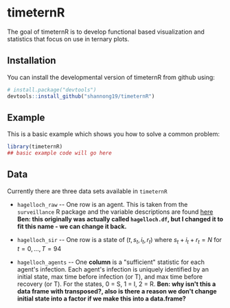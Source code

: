 # timeternR

<!-- badges: start -->
<!-- badges: end -->

The goal of timeternR is to develop functional based visualization and statistics
that focus on use in ternary plots.

## Installation

You can install the developmental version of timeternR from github using:

``` r
# install.package("devtools")
devtools::install_github("shannong19/timeternR")
```

## Example

This is a basic example which shows you how to solve a common problem:

``` r
library(timeternR)
## basic example code will go here
```

## Data

   Currently there are three data sets available in `timeternR`

   - `hagelloch_raw` -- One row is an agent.  This is taken from the `surveillance` R package and the variable descriptions are found [here](https://rdrr.io/cran/outbreaks/man/measles_hagelloch_1861.html) **Ben: this originally was actually called `hagelloch.df`, but I changed it to fit this name - we can change it back.**

   - `hagelloch_sir`  -- One row is a state of $(t, s_t, i_t, r_t)$ where $s_t + i_t + r_t = N$ for $t = 0, \dots, T=94$

   - `hagelloch_agents` -- One **column** is a "sufficient" statistic for each agent's infection.  Each agent's infection is uniquely identified by an initial state, max time before infection (or T), and max time before recovery (or T).  For the states, 0 = S, 1 = I, 2 = R. **Ben: why isn't this a data frame with transposed?, also is there a reason we don't change initial state into a factor if we make this into a data.frame?**

 
